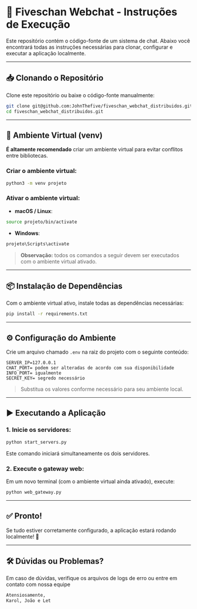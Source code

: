 # 🚀 Fiveschan Webchat - Instruções de Execução

Este repositório contém o código-fonte de um sistema de chat. Abaixo você encontrará todas as instruções necessárias para clonar, configurar e executar a aplicação localmente.

---

## 📥 Clonando o Repositório

Clone este repositório ou baixe o código-fonte manualmente:

```bash
git clone git@github.com:JohnThefive/fiveschan_webchat_distribuidos.git
cd fiveschan_webchat_distribuidos.git
```
---

## 🐍 Ambiente Virtual (venv)

**É altamente recomendado** criar um ambiente virtual para evitar conflitos entre bibliotecas.

### Criar o ambiente virtual:

```bash
python3 -m venv projeto
```

### Ativar o ambiente virtual:

- **macOS / Linux**:

```bash
source projeto/bin/activate
```

- **Windows**:

```bash
projeto\Scripts\activate
```

> **Observação:** todos os comandos a seguir devem ser executados com o ambiente virtual ativado.

---

## 📦 Instalação de Dependências

Com o ambiente virtual ativo, instale todas as dependências necessárias:

```bash
pip install -r requirements.txt
```

---

## ⚙️ Configuração do Ambiente

Crie um arquivo chamado `.env` na raiz do projeto com o seguinte conteúdo:

```
SERVER_IP=127.0.0.1
CHAT_PORT= podem ser alteradas de acordo com sua disponibilidade
INFO_PORT= igualmente
SECRET_KEY= segredo necessário
```

> Substitua os valores conforme necessário para seu ambiente local.

---

## ▶️ Executando a Aplicação

### 1. Inicie os servidores:

```bash
python start_servers.py
```

Este comando iniciará simultaneamente os dois servidores.

### 2. Execute o gateway web:

Em um novo terminal (com o ambiente virtual ainda ativado), execute:

```bash
python web_gateway.py
```

---

## ✅ Pronto!

Se tudo estiver corretamente configurado, a aplicação estará rodando localmente! 🎉

---

## 🛠️ Dúvidas ou Problemas?

Em caso de dúvidas, verifique os arquivos de logs de erro ou entre em contato com nossa equipe 
 
 ```bash
 Atensiosamente,
 Karol, João e Let
```